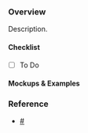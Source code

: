 ### Overview
Description.

#### Checklist
- [ ] To Do

#### Mockups & Examples


### Reference
- [#](Link)
